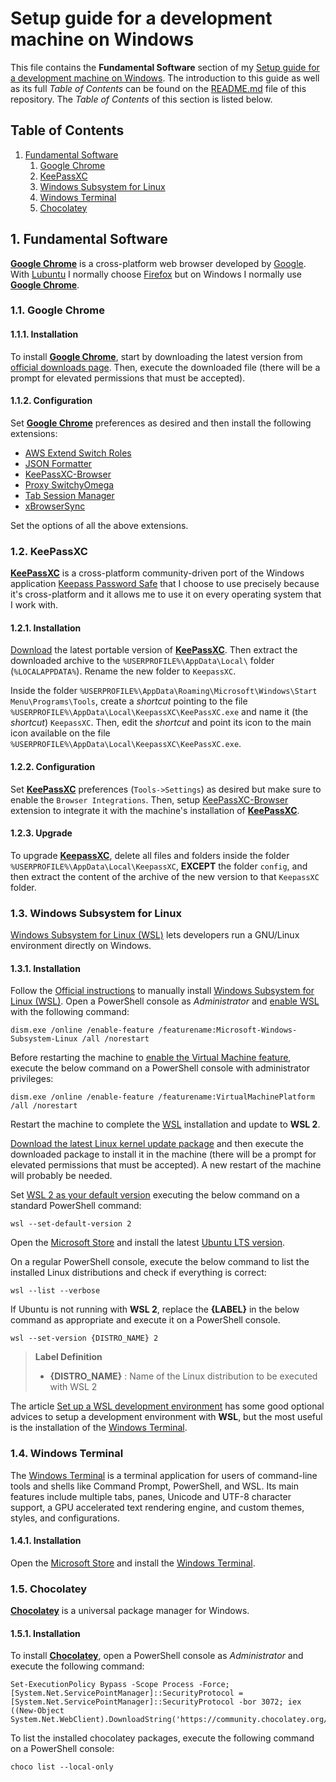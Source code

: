 # Setup guide for a development machine on Windows

This file contains the **Fundamental Software** section of my [Setup guide for a development machine on Windows](https://github.com/EnduranceCode/windows-development-machine). The introduction to this guide as well as its full *Table of Contents* can be found on the [README.md](./README.md) file of this repository. The *Table of Contents* of this section is listed below.

## Table of Contents

1. [Fundamental Software](#1-fundamental-software)
    1. [Google Chrome](#11-google-chrome)
    2. [KeePassXC](#12-keepassxc)
    3. [Windows Subsystem for Linux](#13-windows-subsystem-for-linux)
    4. [Windows Terminal](#14-windows-terminal)
    5. [Chocolatey](#15-chocolatey)

## 1. Fundamental Software

[**Google Chrome**](https://www.google.com/chrome/) is a cross-platform web browser developed by [Google](https://en.wikipedia.org/wiki/Google). With [Lubuntu](https://lubuntu.me) I normally choose [Firefox](https://www.mozilla.org/firefox/new/) but on Windows I normally use [**Google Chrome**](https://www.google.com/chrome/).

### 1.1. Google Chrome

#### 1.1.1. Installation

To install [**Google Chrome**](https://www.google.com/chrome/), start by downloading the latest version from [official downloads page](https://www.google.com/chrome/). Then, execute the downloaded file (there will be a prompt for elevated permissions that must be accepted).

#### 1.1.2. Configuration

Set [**Google Chrome**](https://www.google.com/chrome/) preferences as desired and then install the following extensions:

+ [AWS Extend Switch Roles](https://chrome.google.com/webstore/detail/aws-extend-switch-roles/jpmkfafbacpgapdghgdpembnojdlgkdl)
+ [JSON Formatter](https://chrome.google.com/webstore/detail/json-formatter/bcjindcccaagfpapjjmafapmmgkkhgoa)
+ [KeePassXC-Browser](https://chrome.google.com/webstore/detail/keepassxc-browser/oboonakemofpalcgghocfoadofidjkkk)
+ [Proxy SwitchyOmega](https://chrome.google.com/webstore/detail/proxy-switchyomega/padekgcemlokbadohgkifijomclgjgif)
+ [Tab Session Manager](https://chrome.google.com/webstore/detail/tab-session-manager/iaiomicjabeggjcfkbimgmglanimpnae)
+ [xBrowserSync](https://chrome.google.com/webstore/detail/xbrowsersync/lcbjdhceifofjlpecfpeimnnphbcjgnc)

Set the options of all the above extensions.

### 1.2. KeePassXC

[**KeePassXC**](https://keepassxc.org/) is a cross-platform community-driven port of the Windows application [Keepass Password Safe](https://keepass.info/) that I choose to use precisely because it's cross-platform and it allows me to use it on every operating system that I work with.

#### 1.2.1. Installation

[Download](https://keepassxc.org/download/) the latest portable version of [**KeePassXC**](https://keepassxc.org/). Then extract the downloaded archive to the `%USERPROFILE%\AppData\Local\` folder (`%LOCALAPPDATA%`). Rename the new folder to `KeepassXC`.

Inside the folder `%USERPROFILE%\AppData\Roaming\Microsoft\Windows\Start Menu\Programs\Tools`, create a *shortcut* pointing to the file `%USERPROFILE%\AppData\Local\KeepassXC\KeePassXC.exe` and name it (the *shortcut*) `KeepassXC`. Then, edit the *shortcut* and point its icon to the main icon available on the file `%USERPROFILE%\AppData\Local\KeepassXC\KeePassXC.exe`.

#### 1.2.2. Configuration

Set [**KeePassXC**](https://keepassxc.org/) preferences (`Tools->Settings`) as desired but make sure to enable the `Browser Integrations`. Then, setup [KeePassXC-Browser](https://chrome.google.com/webstore/detail/keepassxc-browser/oboonakemofpalcgghocfoadofidjkkk) extension to integrate it with the machine's installation of [**KeePassXC**](https://keepassxc.org/).

#### 1.2.3. Upgrade

To upgrade [**KeepassXC**](https://keepassxc.org/), delete all files and folders inside the folder `%USERPROFILE%\AppData\Local\KeepassXC`, **EXCEPT** the folder `config`, and then extract the content of the archive of the new version to that `KeepassXC` folder.

### 1.3. Windows Subsystem for Linux

[Windows Subsystem for Linux (WSL)](https://learn.microsoft.com/windows/wsl/) lets developers run a GNU/Linux environment directly on Windows.

#### 1.3.1. Installation

Follow the [Official instructions](https://learn.microsoft.com/en-us/windows/wsl/install-manual) to manually install [Windows Subsystem for Linux (WSL)](https://learn.microsoft.com/en-us/windows/wsl/). Open a PowerShell console as *Administrator* and [enable WSL](https://learn.microsoft.com/en-us/windows/wsl/install-manual#step-1---enable-the-windows-subsystem-for-linux) with the following command:

    dism.exe /online /enable-feature /featurename:Microsoft-Windows-Subsystem-Linux /all /norestart

Before restarting the machine to [enable the Virtual Machine feature](https://learn.microsoft.com/en-us/windows/wsl/install-manual#step-3---enable-virtual-machine-feature), execute the below command on a PowerShell console with administrator privileges:

    dism.exe /online /enable-feature /featurename:VirtualMachinePlatform /all /norestart

Restart the machine to complete the [WSL](https://learn.microsoft.com/en-us/windows/wsl/) installation and update to **WSL 2**.

[Download the latest Linux kernel update package](https://learn.microsoft.com/en-us/windows/wsl/install-manual#step-4---download-the-linux-kernel-update-package) and then execute the downloaded package to install it in the machine (there will be a prompt for elevated permissions that must be accepted). A new restart of the machine will probably be needed.

Set [WSL 2 as your default version](https://learn.microsoft.com/en-us/windows/wsl/install-manual#step-5---set-wsl-2-as-your-default-version) executing the below command on a standard PowerShell command:

    wsl --set-default-version 2

Open the [Microsoft Store](https://aka.ms/wslstore) and install the latest [Ubuntu LTS version](https://ubuntu.com/about/release-cycle).

On a regular PowerShell console, execute the below command to list the installed Linux distributions and check if everything is correct:

    wsl --list --verbose

If Ubuntu is not running with **WSL 2**, replace the **{LABEL}** in the below command as appropriate and execute it on a PowerShell console.

    wsl --set-version {DISTRO_NAME} 2

> **Label Definition**
>
> + **{DISTRO_NAME}** : Name of the Linux distribution to be executed with WSL 2

The article [Set up a WSL development environment](https://learn.microsoft.com/en-us/windows/wsl/setup/environment) has some good optional advices to setup a development environment with **WSL**, but the most useful is the installation of the [Windows Terminal](https://apps.microsoft.com/store/detail/windows-terminal/9N0DX20HK701).

### 1.4. Windows Terminal

The [Windows Terminal](https://apps.microsoft.com/store/detail/windows-terminal/9N0DX20HK701) is a terminal application for users of command-line tools and shells like Command Prompt, PowerShell, and WSL. Its main features include multiple tabs, panes, Unicode and UTF-8 character support, a GPU accelerated text rendering engine, and custom themes, styles, and configurations.

#### 1.4.1. Installation

Open the [Microsoft Store](https://aka.ms/wslstore) and install the [Windows Terminal](https://apps.microsoft.com/store/detail/windows-terminal/9N0DX20HK701).

### 1.5. Chocolatey

[**Chocolatey**](https://chocolatey.org/) is a universal package manager for Windows.

#### 1.5.1. Installation

To install [**Chocolatey**](https://chocolatey.org/), open a PowerShell console as *Administrator* and execute the following command:

    Set-ExecutionPolicy Bypass -Scope Process -Force; [System.Net.ServicePointManager]::SecurityProtocol = [System.Net.ServicePointManager]::SecurityProtocol -bor 3072; iex ((New-Object System.Net.WebClient).DownloadString('https://community.chocolatey.org/install.ps1'))

To list the installed chocolatey packages, execute the following command on a PowerShell console:

    choco list --local-only
